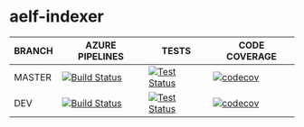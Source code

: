 # aelf-indexer

BRANCH | AZURE PIPELINES                                                                                                                                                                                                        | TESTS                                                                                                                                                                                    | CODE COVERAGE
-------|------------------------------------------------------------------------------------------------------------------------------------------------------------------------------------------------------------------------|------------------------------------------------------------------------------------------------------------------------------------------------------------------------------------------|--------------
MASTER   | [![Build Status](https://dev.azure.com/AElfProject/aelf-scan/_apis/build/status/AElfProject.aelf-scan?branchName=master)](https://dev.azure.com/AElfProject/aelf-scan/_build/latest?definitionId=41&branchName=master) | [![Test Status](https://img.shields.io/azure-devops/tests/AElfProject/aelf-scan/41/master)](https://dev.azure.com/AElfProject/aelf-scan/_build/latest?definitionId=41&branchName=master) | [![codecov](https://codecov.io/gh/AElfProject/aelf-scan/branch/master/graph/badge.svg?token=3VT7SFBDsp)](https://codecov.io/gh/AElfProject/aelf-scan)
DEV    | [![Build Status](https://dev.azure.com/AElfProject/aelf-scan/_apis/build/status/AElfProject.aelf-scan?branchName=dev)](https://dev.azure.com/AElfProject/aelf-scan/_build/latest?definitionId=41&branchName=dev)       | [![Test Status](https://img.shields.io/azure-devops/tests/AElfProject/aelf-scan/41/dev)](https://dev.azure.com/AElfProject/aelf-scan/_build/latest?definitionId=41&branchName=dev)       | [![codecov](https://codecov.io/gh/AElfProject/aelf-scan/branch/dev/graph/badge.svg?token=3VT7SFBDsp)](https://codecov.io/gh/AElfProject/aelf-scan)
